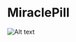 # MiraclePill

![Alt text](https://raw.githubusercontent.com/fsrodriguezm/lifeHackTexts/master/app.png?raw=true "Optional Title")
